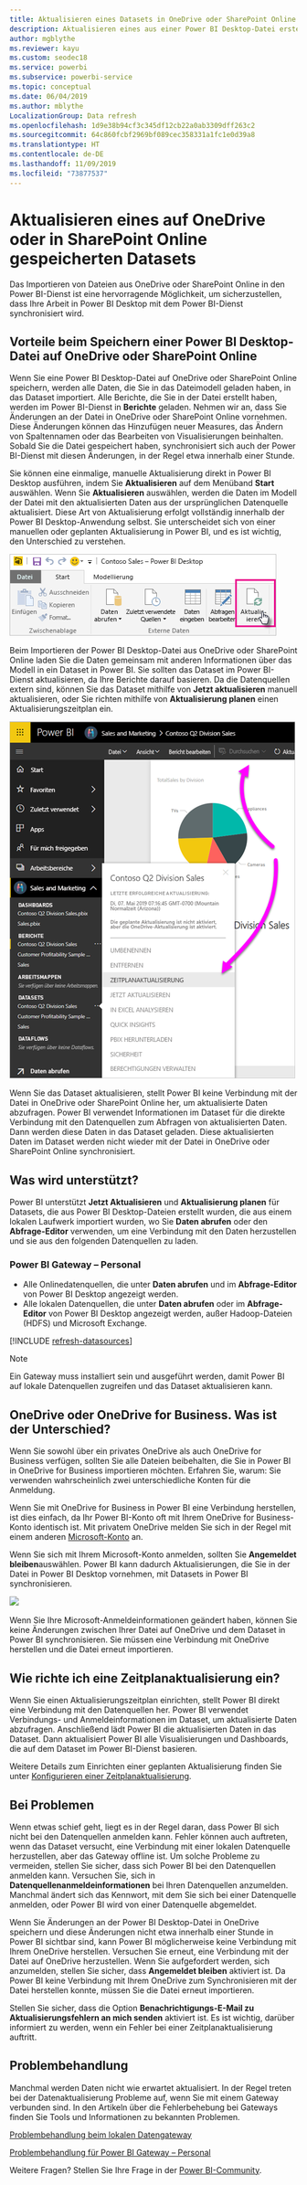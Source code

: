 ```yaml
---
title: Aktualisieren eines Datasets in OneDrive oder SharePoint Online
description: Aktualisieren eines aus einer Power BI Desktop-Datei erstellten Datasets auf OneDrive oder SharePoint Online
author: mgblythe
ms.reviewer: kayu
ms.custom: seodec18
ms.service: powerbi
ms.subservice: powerbi-service
ms.topic: conceptual
ms.date: 06/04/2019
ms.author: mblythe
LocalizationGroup: Data refresh
ms.openlocfilehash: 1d9e38b94cf3c345df12cb22a0ab3309dff263c2
ms.sourcegitcommit: 64c860fcbf2969bf089cec358331a1fc1e0d39a8
ms.translationtype: HT
ms.contentlocale: de-DE
ms.lasthandoff: 11/09/2019
ms.locfileid: "73877537"
---
```

# <a name="refresh-a-dataset-stored-on-onedrive-or-sharepoint-online"></a>Aktualisieren eines auf OneDrive oder in SharePoint Online gespeicherten Datasets
Das Importieren von Dateien aus OneDrive oder SharePoint Online in den Power BI-Dienst ist eine hervorragende Möglichkeit, um sicherzustellen, dass Ihre Arbeit in Power BI Desktop mit dem Power BI-Dienst synchronisiert wird.

## <a name="advantages-of-storing-a-power-bi-desktop-file-on-onedrive-or-sharepoint-online"></a>Vorteile beim Speichern einer Power BI Desktop-Datei auf OneDrive oder SharePoint Online
Wenn Sie eine Power BI Desktop-Datei auf OneDrive oder SharePoint Online speichern, werden alle Daten, die Sie in das Dateimodell geladen haben, in das Dataset importiert. Alle Berichte, die Sie in der Datei erstellt haben, werden im Power BI-Dienst in **Berichte** geladen. Nehmen wir an, dass Sie Änderungen an der Datei in OneDrive oder SharePoint Online vornehmen. Diese Änderungen können das Hinzufügen neuer Measures, das Ändern von Spaltennamen oder das Bearbeiten von Visualisierungen beinhalten. Sobald Sie die Datei gespeichert haben, synchronisiert sich auch der Power BI-Dienst mit diesen Änderungen, in der Regel etwa innerhalb einer Stunde.

Sie können eine einmalige, manuelle Aktualisierung direkt in Power BI Desktop ausführen, indem Sie **Aktualisieren** auf dem Menüband **Start** auswählen. Wenn Sie **Aktualisieren** auswählen, werden die Daten im Modell der Datei mit den aktualisierten Daten aus der ursprünglichen Datenquelle aktualisiert. Diese Art von Aktualisierung erfolgt vollständig innerhalb der Power BI Desktop-Anwendung selbst. Sie unterscheidet sich von einer manuellen oder geplanten Aktualisierung in Power BI, und es ist wichtig, den Unterschied zu verstehen.

![](media/refresh-desktop-file-onedrive/pbix-refresh.png)

Beim Importieren der Power BI Desktop-Datei aus OneDrive oder SharePoint Online laden Sie die Daten gemeinsam mit anderen Informationen über das Modell in ein Dataset in Power BI. Sie sollten das Dataset im Power BI-Dienst aktualisieren, da Ihre Berichte darauf basieren. Da die Datenquellen extern sind, können Sie das Dataset mithilfe von **Jetzt aktualisieren** manuell aktualisieren, oder Sie richten mithilfe von **Aktualisierung planen** einen Aktualisierungszeitplan ein. 

![](media/refresh-desktop-file-onedrive/powerbi-service-refresh.png)

Wenn Sie das Dataset aktualisieren, stellt Power BI keine Verbindung mit der Datei in OneDrive oder SharePoint Online her, um aktualisierte Daten abzufragen. Power BI verwendet Informationen im Dataset für die direkte Verbindung mit den Datenquellen zum Abfragen von aktualisierten Daten. Dann werden diese Daten in das Dataset geladen. Diese aktualisierten Daten im Dataset werden nicht wieder mit der Datei in OneDrive oder SharePoint Online synchronisiert.

## <a name="whats-supported"></a>Was wird unterstützt?
Power BI unterstützt **Jetzt Aktualisieren** und **Aktualisierung planen** für Datasets, die aus Power BI Desktop-Dateien erstellt wurden, die aus einem lokalen Laufwerk importiert wurden, wo Sie **Daten abrufen** oder den **Abfrage-Editor** verwenden, um eine Verbindung mit den Daten herzustellen und sie aus den folgenden Datenquellen zu laden.

### <a name="power-bi-gateway---personal"></a>Power BI Gateway – Personal
* Alle Onlinedatenquellen, die unter **Daten abrufen** und im **Abfrage-Editor** von Power BI Desktop angezeigt werden.
* Alle lokalen Datenquellen, die unter **Daten abrufen** oder im **Abfrage-Editor** von Power BI Desktop angezeigt werden, außer Hadoop-Dateien (HDFS) und Microsoft Exchange.

<!-- Refresh Data sources-->
[!INCLUDE [refresh-datasources](./includes/refresh-datasources.md)]

> [!NOTE]
> Ein Gateway muss installiert sein und ausgeführt werden, damit Power BI auf lokale Datenquellen zugreifen und das Dataset aktualisieren kann.
> 
> 

## <a name="onedrive-or-onedrive-for-business-whats-the-difference"></a>OneDrive oder OneDrive for Business. Was ist der Unterschied?
Wenn Sie sowohl über ein privates OneDrive als auch OneDrive for Business verfügen, sollten Sie alle Dateien beibehalten, die Sie in Power BI in OneDrive for Business importieren möchten. Erfahren Sie, warum: Sie verwenden wahrscheinlich zwei unterschiedliche Konten für die Anmeldung.

Wenn Sie mit OneDrive for Business in Power BI eine Verbindung herstellen, ist dies einfach, da Ihr Power BI-Konto oft mit Ihrem OneDrive for Business-Konto identisch ist. Mit privatem OneDrive melden Sie sich in der Regel mit einem anderen [Microsoft-Konto](https://account.microsoft.com) an.

Wenn Sie sich mit Ihrem Microsoft-Konto anmelden, sollten Sie **Angemeldet bleiben**auswählen. Power BI kann dadurch Aktualisierungen, die Sie in der Datei in Power BI Desktop vornehmen, mit Datasets in Power BI synchronisieren.

![](media/refresh-desktop-file-onedrive/refresh_signin_keepmesignedin.png)

Wenn Sie Ihre Microsoft-Anmeldeinformationen geändert haben, können Sie keine Änderungen zwischen Ihrer Datei auf OneDrive und dem Dataset in Power BI synchronisieren. Sie müssen eine Verbindung mit OneDrive herstellen und die Datei erneut importieren.

## <a name="how-do-i-schedule-refresh"></a>Wie richte ich eine Zeitplanaktualisierung ein?
Wenn Sie einen Aktualisierungszeitplan einrichten, stellt Power BI direkt eine Verbindung mit den Datenquellen her. Power BI verwendet Verbindungs- und Anmeldeinformationen im Dataset, um aktualisierte Daten abzufragen. Anschließend lädt Power BI die aktualisierten Daten in das Dataset. Dann aktualisiert Power BI alle Visualisierungen und Dashboards, die auf dem Dataset im Power BI-Dienst basieren.

Weitere Details zum Einrichten einer geplanten Aktualisierung finden Sie unter [Konfigurieren einer Zeitplanaktualisierung](refresh-scheduled-refresh.md).

## <a name="when-things-go-wrong"></a>Bei Problemen
Wenn etwas schief geht, liegt es in der Regel daran, dass Power BI sich nicht bei den Datenquellen anmelden kann. Fehler können auch auftreten, wenn das Dataset versucht, eine Verbindung mit einer lokalen Datenquelle herzustellen, aber das Gateway offline ist. Um solche Probleme zu vermeiden, stellen Sie sicher, dass sich Power BI bei den Datenquellen anmelden kann. Versuchen Sie, sich in **Datenquellenanmeldeinformationen** bei Ihren Datenquellen anzumelden. Manchmal ändert sich das Kennwort, mit dem Sie sich bei einer Datenquelle anmelden, oder Power BI wird von einer Datenquelle abgemeldet.

Wenn Sie Änderungen an der Power BI Desktop-Datei in OneDrive speichern und diese Änderungen nicht etwa innerhalb einer Stunde in Power BI sichtbar sind, kann Power BI möglicherweise keine Verbindung mit Ihrem OneDrive herstellen. Versuchen Sie erneut, eine Verbindung mit der Datei auf OneDrive herzustellen. Wenn Sie aufgefordert werden, sich anzumelden, stellen Sie sicher, dass **Angemeldet bleiben** aktiviert ist. Da Power BI keine Verbindung mit Ihrem OneDrive zum Synchronisieren mit der Datei herstellen konnte, müssen Sie die Datei erneut importieren.

Stellen Sie sicher, dass die Option **Benachrichtigungs-E-Mail zu Aktualisierungsfehlern an mich senden** aktiviert ist. Es ist wichtig, darüber informiert zu werden, wenn ein Fehler bei einer Zeitplanaktualisierung auftritt.

## <a name="troubleshooting"></a>Problembehandlung
Manchmal werden Daten nicht wie erwartet aktualisiert. In der Regel treten bei der Datenaktualisierung Probleme auf, wenn Sie mit einem Gateway verbunden sind. In den Artikeln über die Fehlerbehebung bei Gateways finden Sie Tools und Informationen zu bekannten Problemen.

[Problembehandlung beim lokalen Datengateway](service-gateway-onprem-tshoot.md)

[Problembehandlung für Power BI Gateway – Personal](service-admin-troubleshooting-power-bi-personal-gateway.md)

Weitere Fragen? Stellen Sie Ihre Frage in der [Power BI-Community](https://community.powerbi.com/).

